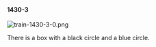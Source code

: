 #### 1430-3
![train-1430-3-0.png](https://github.com/lil-lab/nlvr/raw/master/nlvr/train/images/59/train-1430-3-0.png "train-1430-3-0.png")

There is a box with a black circle and a blue circle.